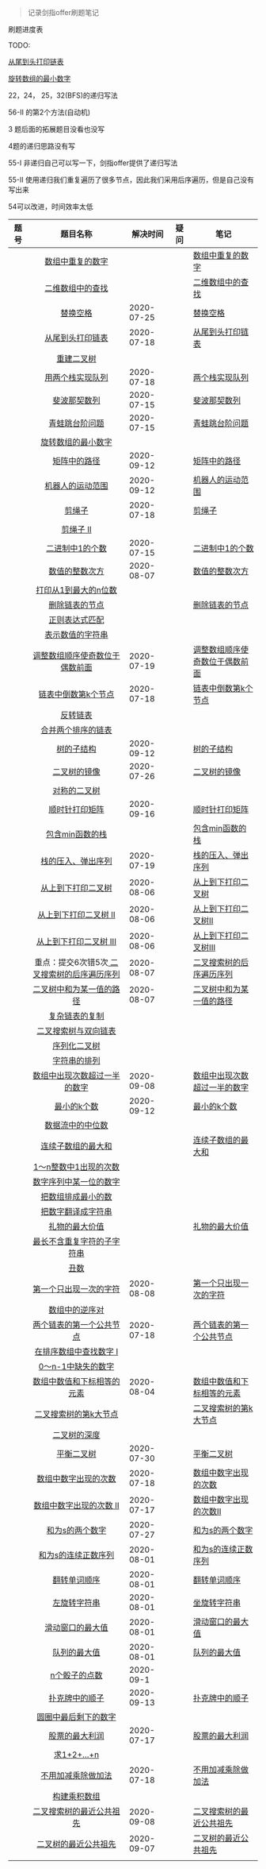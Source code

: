 > 记录剑指offer刷题笔记

刷题进度表

TODO: 

[ 从尾到头打印链表](https://leetcode-cn.com/problems/cong-wei-dao-tou-da-yin-lian-biao-lcof) 

[旋转数组的最小数字](https://leetcode-cn.com/problems/xuan-zhuan-shu-zu-de-zui-xiao-shu-zi-lcof) 

22，24， 25，32(BFS)的递归写法

56-II 的第2个方法(自动机)

3 题后面的拓展题目没看也没写

4题的递归思路没有写

55-I 非递归自己可以写一下，剑指offer提供了递归写法

55-II 使用递归我们重复遍历了很多节点，因此我们采用后序遍历，但是自己没有写出来

54可以改进，时间效率太低

| 题号 | 题目名称 | 解决时间 | 疑问 | 笔记 |
| ---- | :------: | -------- | ---- | ---- |
|      | [ 数组中重复的数字](https://leetcode-cn.com/problems/shu-zu-zhong-zhong-fu-de-shu-zi-lcof) |          |      | [数组中重复的数字](数组中重复的数字/code.md) |
|      | [ 二维数组中的查找](https://leetcode-cn.com/problems/er-wei-shu-zu-zhong-de-cha-zhao-lcof) |          |      | [二维数组中的查找](二维数组中的查找/code.md) |
|      | [ 替换空格](https://leetcode-cn.com/problems/ti-huan-kong-ge-lcof) | 2020-07-25 |      | [替换空格](替换空格/code.md) |
|      | [ 从尾到头打印链表](https://leetcode-cn.com/problems/cong-wei-dao-tou-da-yin-lian-biao-lcof) | 2020-07-18 |      | [从尾到头打印链表](从尾到头打印链表/code.md) |
| | [重建二叉树](https://leetcode-cn.com/problems/zhong-jian-er-cha-shu-lcof) | | | |
| | [ 用两个栈实现队列](https://leetcode-cn.com/problems/yong-liang-ge-zhan-shi-xian-dui-lie-lcof) | 2020-07-18 | | [两个栈实现队列](两个栈实现队列/code.md) |
| | [ 斐波那契数列](https://leetcode-cn.com/problems/fei-bo-na-qi-shu-lie-lcof) | 2020-07-15 | | [斐波那契数列](斐波那契数列/code.md) |
| | [青蛙跳台阶问题](https://leetcode-cn.com/problems/qing-wa-tiao-tai-jie-wen-ti-lcof) | 2020-07-15 | | [青蛙跳台阶问题](青蛙跳台阶问题/code.md) |
| | [旋转数组的最小数字](https://leetcode-cn.com/problems/xuan-zhuan-shu-zu-de-zui-xiao-shu-zi-lcof) | | | |
| | [矩阵中的路径](https://leetcode-cn.com/problems/ju-zhen-zhong-de-lu-jing-lcof) | 2020-09-12 | | [矩阵中的路径](矩阵中的路径/code.md) |
| | [机器人的运动范围](https://leetcode-cn.com/problems/ji-qi-ren-de-yun-dong-fan-wei-lcof) | 2020-09-12 | | [机器人的运动范围](机器人的运动范围/code.md) |
| | [ 剪绳子](https://leetcode-cn.com/problems/jian-sheng-zi-lcof) | 2020-07-18 | | [剪绳子](剪绳子/code.md) |
| | [剪绳子 II](https://leetcode-cn.com/problems/jian-sheng-zi-ii-lcof) | | | |
| | [ 二进制中1的个数](https://leetcode-cn.com/problems/er-jin-zhi-zhong-1de-ge-shu-lcof) | 2020-07-15 | | [二进制中1的个数](二进制中1的个数/code.md) |
| | [ 数值的整数次方](https://leetcode-cn.com/problems/shu-zhi-de-zheng-shu-ci-fang-lcof) | 2020-08-07 | | [数值的整数次方](code.html) |
| | [打印从1到最大的n位数](https://leetcode-cn.com/problems/da-yin-cong-1dao-zui-da-de-nwei-shu-lcof) | | | |
| | [ 删除链表的节点](https://leetcode-cn.com/problems/shan-chu-lian-biao-de-jie-dian-lcof) | | | [删除链表的节点](删除链表的节点/code.md) |
| | [ 正则表达式匹配](https://leetcode-cn.com/problems/zheng-ze-biao-da-shi-pi-pei-lcof) | | | |
| | [ 表示数值的字符串](https://leetcode-cn.com/problems/biao-shi-shu-zhi-de-zi-fu-chuan-lcof) | | | |
| | [调整数组顺序使奇数位于偶数前面](https://leetcode-cn.com/problems/diao-zheng-shu-zu-shun-xu-shi-qi-shu-wei-yu-ou-shu-qian-mian-lcof) | 2020-07-19 | | [调整数组顺序使奇数位于偶数前面](调整数组顺序使奇数位于偶数前面/code.md) |
| | [ 链表中倒数第k个节点](https://leetcode-cn.com/problems/lian-biao-zhong-dao-shu-di-kge-jie-dian-lcof) | 2020-07-18 | | [链表中倒数第k个节点](链表中倒数第k个节点/code.md) |
| | [反转链表](https://leetcode-cn.com/problems/fan-zhuan-lian-biao-lcof) | | | |
| | [合并两个排序的链表](https://leetcode-cn.com/problems/he-bing-liang-ge-pai-xu-de-lian-biao-lcof) | | | |
| | [ 树的子结构](https://leetcode-cn.com/problems/shu-de-zi-jie-gou-lcof) | 2020-09-12 | | [树的子结构](树的子结构/code.md) |
| | [二叉树的镜像](https://leetcode-cn.com/problems/er-cha-shu-de-jing-xiang-lcof) | 2020-07-26 | | [二叉树的镜像](二叉树的镜像/code.md) |
| | [ 对称的二叉树](https://leetcode-cn.com/problems/dui-cheng-de-er-cha-shu-lcof) | | | |
| | [ 顺时针打印矩阵](https://leetcode-cn.com/problems/shun-shi-zhen-da-yin-ju-zhen-lcof) | 2020-09-16 | | [顺时针打印矩阵](顺时针打印矩阵/code.md) |
| | [ 包含min函数的栈](https://leetcode-cn.com/problems/bao-han-minhan-shu-de-zhan-lcof) | | | [包含min函数的栈](包含min函数的栈/code.md) |
| | [ 栈的压入、弹出序列](https://leetcode-cn.com/problems/zhan-de-ya-ru-dan-chu-xu-lie-lcof) | 2020-07-19 | | [栈的压入、弹出序列](栈的压入、弹出序列/code.md) |
| | [ 从上到下打印二叉树](https://leetcode-cn.com/problems/cong-shang-dao-xia-da-yin-er-cha-shu-lcof) | 2020-08-06 | | [从上到下打印二叉树](从上到下打印二叉树/code.md) |
| | [ 从上到下打印二叉树 II](https://leetcode-cn.com/problems/cong-shang-dao-xia-da-yin-er-cha-shu-ii-lcof) | 2020-08-06 | | [从上到下打印二叉树II](从上到下打印二叉树II/code.md) |
| | [ 从上到下打印二叉树 III](https://leetcode-cn.com/problems/cong-shang-dao-xia-da-yin-er-cha-shu-iii-lcof) | 2020-08-06 | | [从上到下打印二叉树III](从上到下打印二叉树III/code.md) |
|  | 重点：提交6次错5次[ 二叉搜索树的后序遍历序列](https://leetcode-cn.com/problems/er-cha-sou-suo-shu-de-hou-xu-bian-li-xu-lie-lcof) | 2020-08-07 | | [二叉搜索树的后序遍历序列](二叉搜索树的后序遍历序列/code.md) |
| | [ 二叉树中和为某一值的路径](https://leetcode-cn.com/problems/er-cha-shu-zhong-he-wei-mou-yi-zhi-de-lu-jing-lcof) | 2020-08-07 | | [二叉树中和为某一值的路径](二叉树中和为某一值的路径/code.md) |
| | [ 复杂链表的复制](https://leetcode-cn.com/problems/fu-za-lian-biao-de-fu-zhi-lcof) | | | |
| | [ 二叉搜索树与双向链表](https://leetcode-cn.com/problems/er-cha-sou-suo-shu-yu-shuang-xiang-lian-biao-lcof) | | | |
| | [ 序列化二叉树](https://leetcode-cn.com/problems/xu-lie-hua-er-cha-shu-lcof) | | | |
| | [ 字符串的排列](https://leetcode-cn.com/problems/zi-fu-chuan-de-pai-lie-lcof) | | | |
| | [ 数组中出现次数超过一半的数字](https://leetcode-cn.com/problems/shu-zu-zhong-chu-xian-ci-shu-chao-guo-yi-ban-de-shu-zi-lcof) | 2020-09-08 | | [数组中出现次数超过一半的数字](数组中出现次数超过一半的数字/code.md) |
| | [ 最小的k个数](https://leetcode-cn.com/problems/zui-xiao-de-kge-shu-lcof) | 2020-09-12 | | [最小的k个数](最小的k个数/code.md) |
| | [ 数据流中的中位数](https://leetcode-cn.com/problems/shu-ju-liu-zhong-de-zhong-wei-shu-lcof) | | | |
| | [ 连续子数组的最大和](https://leetcode-cn.com/problems/lian-xu-zi-shu-zu-de-zui-da-he-lcof) | | | [连续子数组的最大和](连续子数组的最大和/code.md) |
| | [ 1～n整数中1出现的次数](https://leetcode-cn.com/problems/1nzheng-shu-zhong-1chu-xian-de-ci-shu-lcof) | | | |
| | [ 数字序列中某一位的数字](https://leetcode-cn.com/problems/shu-zi-xu-lie-zhong-mou-yi-wei-de-shu-zi-lcof) | | | |
| | [ 把数组排成最小的数](https://leetcode-cn.com/problems/ba-shu-zu-pai-cheng-zui-xiao-de-shu-lcof) | | | |
| | [把数字翻译成字符串](https://leetcode-cn.com/problems/ba-shu-zi-fan-yi-cheng-zi-fu-chuan-lcof) | | | |
| | [ 礼物的最大价值](https://leetcode-cn.com/problems/li-wu-de-zui-da-jie-zhi-lcof) | | | [礼物的最大价值](礼物的最大价值/code.md) |
| | [ 最长不含重复字符的子字符串](https://leetcode-cn.com/problems/zui-chang-bu-han-zhong-fu-zi-fu-de-zi-zi-fu-chuan-lcof) | | | |
| | [ 丑数](https://leetcode-cn.com/problems/chou-shu-lcof) | | | |
| | [ 第一个只出现一次的字符](https://leetcode-cn.com/problems/di-yi-ge-zhi-chu-xian-yi-ci-de-zi-fu-lcof) | 2020-08-08 | | [第一个只出现一次的字符](第一个只出现一次的字符/code.md) |
| | [ 数组中的逆序对](https://leetcode-cn.com/problems/shu-zu-zhong-de-ni-xu-dui-lcof) | | | |
| | [两个链表的第一个公共节点](https://leetcode-cn.com/problems/liang-ge-lian-biao-de-di-yi-ge-gong-gong-jie-dian-lcof) | 2020-07-18 | | [两个链表的第一个公共节点](两个链表的第一个公共节点/code.md) |
| | [ 在排序数组中查找数字 I](https://leetcode-cn.com/problems/zai-pai-xu-shu-zu-zhong-cha-zhao-shu-zi-lcof) | | | |
| | [ 0～n-1中缺失的数字](https://leetcode-cn.com/problems/que-shi-de-shu-zi-lcof) | | | |
| | [数组中数值和下标相等的元素]() | 2020-08-04 | | [数组中数值和下标相等的元素](数组中数值和下标相等的元素/code.md) |
| | [ 二叉搜索树的第k大节点](https://leetcode-cn.com/problems/er-cha-sou-suo-shu-de-di-kda-jie-dian-lcof) | | | [二叉搜索树的第k大节点](二叉搜索树的第k大节点/code.md) |
| | [ 二叉树的深度](https://leetcode-cn.com/problems/er-cha-shu-de-shen-du-lcof) | | | |
| | [ 平衡二叉树](https://leetcode-cn.com/problems/ping-heng-er-cha-shu-lcof) | 2020-07-30 | | [平衡二叉树](平衡二叉树/code.md) |
| | [ 数组中数字出现的次数](https://leetcode-cn.com/problems/shu-zu-zhong-shu-zi-chu-xian-de-ci-shu-lcof) | 2020-07-18 | | [数组中数字出现的次数](数组中数字出现的次数/code.md) |
| | [ 数组中数字出现的次数 II](https://leetcode-cn.com/problems/shu-zu-zhong-shu-zi-chu-xian-de-ci-shu-ii-lcof) | 2020-07-17 | | [数组中数字出现的次数II](数组中数字出现的次数II/code.md) |
| | [和为s的两个数字](https://leetcode-cn.com/problems/he-wei-sde-liang-ge-shu-zi-lcof) | 2020-07-27 | | [和为s的两个数字](和为s的两个数字/code.md) |
| | [和为s的连续正数序列](https://leetcode-cn.com/problems/he-wei-sde-lian-xu-zheng-shu-xu-lie-lcof) | 2020-08-01 | | [和为s的连续正数序列](和为s的连续正数序列/code.md) |
| | [ 翻转单词顺序](https://leetcode-cn.com/problems/fan-zhuan-dan-ci-shun-xu-lcof) | 2020-08-01 | | [翻转单词顺序](翻转单词顺序/code.md) |
| | [ 左旋转字符串](https://leetcode-cn.com/problems/zuo-xuan-zhuan-zi-fu-chuan-lcof) | 2020-08-01 | | [坐旋转字符串](坐旋转字符串/code.md) |
| | [ 滑动窗口的最大值](https://leetcode-cn.com/problems/hua-dong-chuang-kou-de-zui-da-zhi-lcof) | 2020-08-01 | | [滑动窗口的最大值](滑动窗口的最大值/code.md) |
| | [队列的最大值](https://leetcode-cn.com/problems/dui-lie-de-zui-da-zhi-lcof) | 2020-08-01 | | [队列的最大值](队列的最大值/code.md) |
| | [n个骰子的点数](https://leetcode-cn.com/problems/nge-tou-zi-de-dian-shu-lcof) | 2020-09-1 | | |
| | [扑克牌中的顺子](https://leetcode-cn.com/problems/bu-ke-pai-zhong-de-shun-zi-lcof) | 2020-09-13 | | [扑克牌中的顺子](扑克牌中的顺子/code.md) |
| | [ 圆圈中最后剩下的数字](https://leetcode-cn.com/problems/yuan-quan-zhong-zui-hou-sheng-xia-de-shu-zi-lcof) | | | |
| | [股票的最大利润](https://leetcode-cn.com/problems/gu-piao-de-zui-da-li-run-lcof) | 2020-07-17 | | [股票的最大利润](股票的最大利润/code.md) |
| | [ 求1+2+…+n](https://leetcode-cn.com/problems/qiu-12n-lcof) | | | |
| | [不用加减乘除做加法](https://leetcode-cn.com/problems/bu-yong-jia-jian-cheng-chu-zuo-jia-fa-lcof) | 2020-07-18 | | [不用加减乘除做加法](不用加减乘除做加法/code.md) |
| | [ 构建乘积数组](https://leetcode-cn.com/problems/gou-jian-cheng-ji-shu-zu-lcof) | | | |
| | [ 二叉搜索树的最近公共祖先](https://leetcode-cn.com/problems/er-cha-sou-suo-shu-de-zui-jin-gong-gong-zu-xian-lcof) | 2020-09-08 | | [二叉搜索树的最近公共祖先](二叉搜索树的最近公共祖先) |
| | [ 二叉树的最近公共祖先](https://leetcode-cn.com/problems/er-cha-shu-de-zui-jin-gong-gong-zu-xian-lcof) | 2020-09-07 | | [二叉树的最近公共祖先](二叉树的最近公共祖先/code.md) |
| |  | | | |

